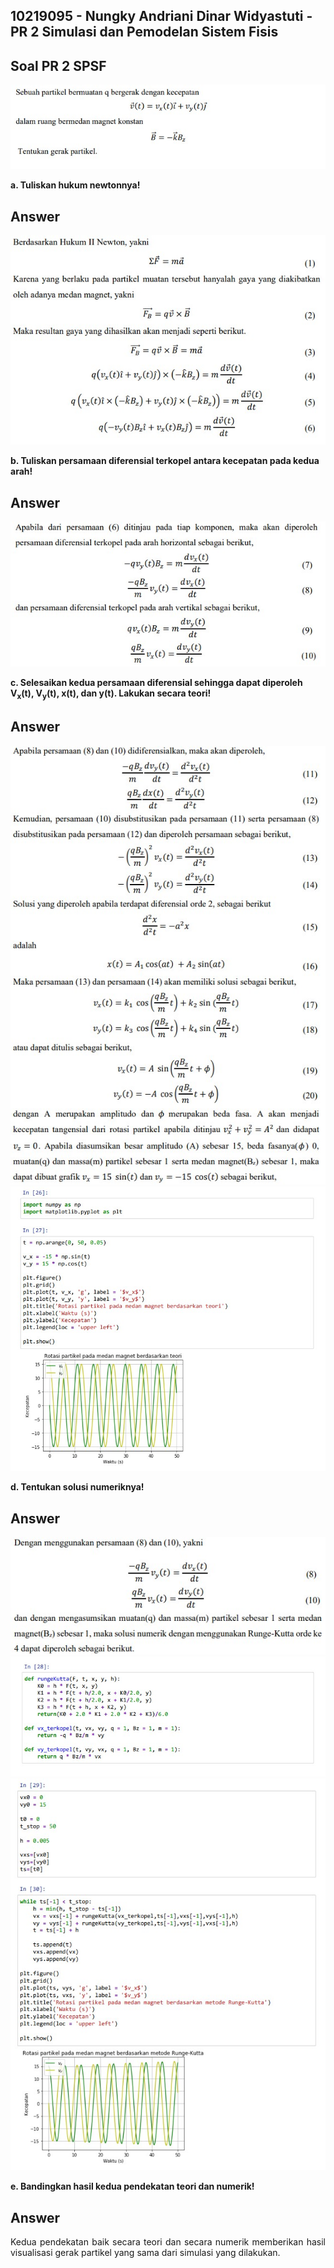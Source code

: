 ## 10219095 - Nungky Andriani Dinar Widyastuti - PR 2 Simulasi dan Pemodelan Sistem Fisis
## Soal PR 2 SPSF
![alt text](https://github.com/nungkyadw/python-jupyter-notebook/blob/main/tugas_spsf/10219095_tugas2/soal.jpg)

<b>a. Tuliskan hukum newtonnya!</b>
## Answer
![alt text](https://github.com/nungkyadw/python-jupyter-notebook/blob/main/tugas_spsf/10219095_tugas2/Jawaban_a.jpg)

<b>b. Tuliskan persamaan diferensial terkopel antara kecepatan pada kedua arah!</b>
## Answer
![alt text](https://github.com/nungkyadw/python-jupyter-notebook/blob/main/tugas_spsf/10219095_tugas2/Jawaban_b.jpg)

<b>c. Selesaikan kedua persamaan diferensial sehingga dapat diperoleh V<sub>x</sub>(t), V<sub>y</sub>(t), x(t), dan y(t). Lakukan secara teori!</b>
## Answer
![alt text](https://github.com/nungkyadw/python-jupyter-notebook/blob/main/tugas_spsf/10219095_tugas2/Jawaban_c.jpg)
![alt text](https://github.com/nungkyadw/python-jupyter-notebook/blob/main/tugas_spsf/10219095_tugas2/Pendekatan_teori_1.jpg)

<b>d. Tentukan solusi numeriknya!</b>
## Answer
![alt text](https://github.com/nungkyadw/python-jupyter-notebook/blob/main/tugas_spsf/10219095_tugas2/Jawaban_d.jpg)
![alt text](https://github.com/nungkyadw/python-jupyter-notebook/blob/main/tugas_spsf/10219095_tugas2/Pendekatan_numerik_1.jpg)
![alt text](https://github.com/nungkyadw/python-jupyter-notebook/blob/main/tugas_spsf/10219095_tugas2/Pendekatan_numerik_2.jpg)

<b>e. Bandingkan hasil kedua pendekatan teori dan numerik!</b>
## Answer
<p align="justify">
Kedua pendekatan baik secara teori dan secara numerik memberikan hasil visualisasi gerak partikel yang sama dari simulasi yang dilakukan.
</p>
